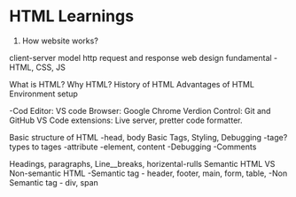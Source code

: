 # HTML Learnings

1. How website works?

client-server model
http request and response
web design fundamental - HTML, CSS, JS

What is HTML? Why HTML?
History of HTML 
Advantages of HTML
Environment setup

-Cod Editor: VS code
Browser: Google Chrome
Verdion Control: Git and GitHub
VS Code extensions: Live server, pretter code formatter.


Basic structure of HTML
-head, body
Basic Tags, Styling, Debugging
-tage? types to tages
-attribute
-element, content
-Debugging
-Comments

Headings, paragraphs, Line__breaks, horizental-rulls
Semantic HTML VS Non-semantic HTML
-Semantic tag - header, footer, main, form, table,
-Non Semantic tag - div, span
